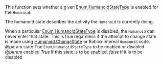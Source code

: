 This function sets whether a given [Enum.HumanoidStateType](https://developer.roblox.com/search#stq=HumanoidStateType) is enabled for the `Humanoid`.

The humanoid state describes the activity the `Humanoid` is currently doing.

When a particular [Enum.HumanoidStateType](https://developer.roblox.com/search#stq=HumanoidStateType) is disabled, the `Humanoid` can never enter that state. This is true regardless if the attempt to change state is made using [Humanoid.ChangeState](https://developer.roblox.com/api-reference/function/Humanoid/ChangeState) or Roblox internal `Humanoid` code.
@param state The `Enum/HumanoidStateType` to be enabled or disabled
@param enabled *True* if this state is to be enabled, *false* if it is to be disabled